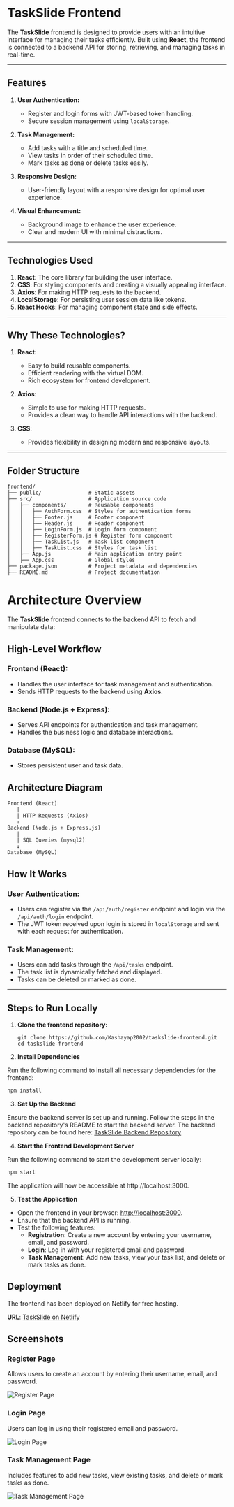 # TaskSlide Frontend

The **TaskSlide** frontend is designed to provide users with an intuitive interface for managing their tasks efficiently. Built using **React**, the frontend is connected to a backend API for storing, retrieving, and managing tasks in real-time.

---

## Features

1. **User Authentication:**
   - Register and login forms with JWT-based token handling.
   - Secure session management using `localStorage`.

2. **Task Management:**
   - Add tasks with a title and scheduled time.
   - View tasks in order of their scheduled time.
   - Mark tasks as done or delete tasks easily.

3. **Responsive Design:**
   - User-friendly layout with a responsive design for optimal user experience.

4. **Visual Enhancement:**
   - Background image to enhance the user experience.
   - Clear and modern UI with minimal distractions.

---

## Technologies Used

1. **React**: The core library for building the user interface.
2. **CSS**: For styling components and creating a visually appealing interface.
3. **Axios**: For making HTTP requests to the backend.
4. **LocalStorage**: For persisting user session data like tokens.
5. **React Hooks**: For managing component state and side effects.

---

## Why These Technologies?

1. **React**: 
   - Easy to build reusable components.
   - Efficient rendering with the virtual DOM.
   - Rich ecosystem for frontend development.

2. **Axios**: 
   - Simple to use for making HTTP requests.
   - Provides a clean way to handle API interactions with the backend.

3. **CSS**:
   - Provides flexibility in designing modern and responsive layouts.

---

## Folder Structure

```
frontend/
├── public/               # Static assets
├── src/                  # Application source code
│   ├── components/       # Reusable components
│   │   ├── AuthForm.css  # Styles for authentication forms
│   │   ├── Footer.js     # Footer component
│   │   ├── Header.js     # Header component
│   │   ├── LoginForm.js  # Login form component
│   │   ├── RegisterForm.js # Register form component
│   │   ├── TaskList.js   # Task list component
│   │   ├── TaskList.css  # Styles for task list
│   ├── App.js            # Main application entry point
│   ├── App.css           # Global styles
├── package.json          # Project metadata and dependencies
├── README.md             # Project documentation
```
# Architecture Overview
The **TaskSlide** frontend connects to the backend API to fetch and manipulate data:

## High-Level Workflow

### Frontend (React):
- Handles the user interface for task management and authentication.
- Sends HTTP requests to the backend using **Axios**.

### Backend (Node.js + Express):
- Serves API endpoints for authentication and task management.
- Handles the business logic and database interactions.

### Database (MySQL):
- Stores persistent user and task data.

## Architecture Diagram
```
Frontend (React)
   |
   | HTTP Requests (Axios)
   ↓
Backend (Node.js + Express.js)
   |
   | SQL Queries (mysql2)
   ↓
Database (MySQL)
```
## How It Works

### User Authentication:
- Users can register via the `/api/auth/register` endpoint and login via the `/api/auth/login` endpoint.
- The JWT token received upon login is stored in `localStorage` and sent with each request for authentication.

### Task Management:
- Users can add tasks through the `/api/tasks` endpoint.
- The task list is dynamically fetched and displayed.
- Tasks can be deleted or marked as done.

---

## Steps to Run Locally

1. **Clone the frontend repository:**
   ```
   git clone https://github.com/Kashayap2002/taskslide-frontend.git
   cd taskslide-frontend
   ```
2. **Install Dependencies**

Run the following command to install all necessary dependencies for the frontend:

```bash
npm install
```
3. **Set Up the Backend**

Ensure the backend server is set up and running. Follow the steps in the backend repository's README to start the backend server. The backend repository can be found here:
[TaskSlide Backend Repository](https://github.com/Kashayap2002/taskslide-backend)

4. **Start the Frontend Development Server**

Run the following command to start the development server locally:

```bash
npm start
```

The application will now be accessible at http://localhost:3000.

5. **Test the Application**

- Open the frontend in your browser: [http://localhost:3000](http://localhost:3000).
- Ensure that the backend API is running.
- Test the following features:
  - **Registration**: Create a new account by entering your username, email, and password.
  - **Login**: Log in with your registered email and password.
  - **Task Management**: Add new tasks, view your task list, and delete or mark tasks as done.

## Deployment

The frontend has been deployed on Netlify for free hosting.

**URL**: [TaskSlide on Netlify](https://benevolent-duckanoo-8bcfeb.netlify.app/)

## Screenshots

### Register Page
Allows users to create an account by entering their username, email, and password.

![Register Page](https://raw.githubusercontent.com/Kashayap2002/taskslide-frontend/main/Images/RegisterPage.png)

### Login Page
Users can log in using their registered email and password.

![Login Page](https://raw.githubusercontent.com/Kashayap2002/taskslide-frontend/main/Images/LoginPage.png)

### Task Management Page
Includes features to add new tasks, view existing tasks, and delete or mark tasks as done.

![Task Management Page](https://raw.githubusercontent.com/Kashayap2002/taskslide-frontend/main/Images/Task.png)






